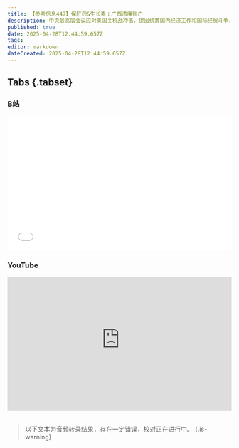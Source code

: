 ```yaml
---
title: 【参考信息447】保肝药&生长素；广西清廉账户
description: 中央最高层会议应对美国关税战冲击，提出统筹国内经济工作和国际经贸斗争，六稳变成四稳。美国消费端首当其冲，中国则是生产端，中美有没有接触是全世界关注的话题。生长激素龙头长春高新20年来首次营收、净利润双下滑，生长激素市场迎来变局；保肝药疗效存疑，但销售量持续增长。大搞文旅项目的网红官员、南阳原书记朱是西被双开，通报果然有搞劳民伤财的“政绩工程”。广西清廉账户又来了，限期内上交的可从宽处理。
published: true
date: 2025-04-28T12:44:59.657Z
tags: 
editor: markdown
dateCreated: 2025-04-28T12:44:59.657Z
---
```


## Tabs {.tabset}
### B站
<div style="position: relative; padding: 30% 45%;">
<iframe style="position: absolute; width: 100%; height: 100%; left: 0; top: 0;" src="//player.bilibili.com/player.html?&bvid=BV1pbLoz9EyN&page=1&as_wide=1&high_quality=1&danmaku=1&autoplay=0" scrolling="no" border="0" frameborder="no" framespacing="0" allowfullscreen="true"></iframe>
</div>

### YouTube
<div style="position: relative; padding: 30% 45%;">
<iframe style="position: absolute; top: 0; left: 0; width: 100%; height: 100%;" src="https://www.youtube-nocookie.com/embed/YouTubeVID" title="YouTube video player" frameborder="0" allow="accelerometer; autoplay; clipboard-write; encrypted-media; gyroscope; picture-in-picture" allowfullscreen></iframe>
</div>


## 

> 以下文本为音频转录结果，存在一定错误，校对正在进行中。
{.is-warning}
